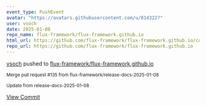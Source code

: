 ```yaml
---
event_type: PushEvent
avatar: "https://avatars.githubusercontent.com/u/814322?"
user: vsoch
date: 2025-01-08
repo_name: flux-framework/flux-framework.github.io
html_url: https://github.com/flux-framework/flux-framework.github.io/commit/335edec7a16ecfbd6572e0c257e32bca758a3bb5
repo_url: https://github.com/flux-framework/flux-framework.github.io
---
```


<a href='https://github.com/vsoch' target='_blank'>vsoch</a> pushed to <a href='https://github.com/flux-framework/flux-framework.github.io' target='_blank'>flux-framework/flux-framework.github.io</a>

<small>Merge pull request #135 from flux-framework/release-docs-2025-01-08

Update from release-docs-2025-01-08</small>

<a href='https://github.com/flux-framework/flux-framework.github.io/commit/335edec7a16ecfbd6572e0c257e32bca758a3bb5' target='_blank'>View Commit</a>